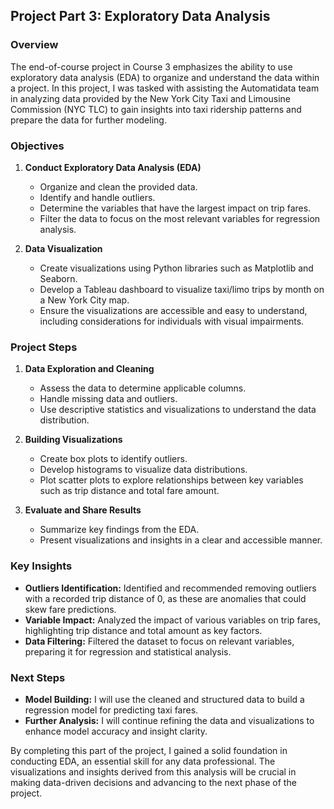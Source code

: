 ## Project Part 3: Exploratory Data Analysis

### Overview

The end-of-course project in Course 3 emphasizes the ability to use exploratory data analysis (EDA) to organize and understand the data within a project. In this project, I was tasked with assisting the Automatidata team in analyzing data provided by the New York City Taxi and Limousine Commission (NYC TLC) to gain insights into taxi ridership patterns and prepare the data for further modeling.

### Objectives

1. **Conduct Exploratory Data Analysis (EDA)**
    - Organize and clean the provided data.
    - Identify and handle outliers.
    - Determine the variables that have the largest impact on trip fares.
    - Filter the data to focus on the most relevant variables for regression analysis.

2. **Data Visualization**
    - Create visualizations using Python libraries such as Matplotlib and Seaborn.
    - Develop a Tableau dashboard to visualize taxi/limo trips by month on a New York City map.
    - Ensure the visualizations are accessible and easy to understand, including considerations for individuals with visual impairments.

### Project Steps

1. **Data Exploration and Cleaning**
    - Assess the data to determine applicable columns.
    - Handle missing data and outliers.
    - Use descriptive statistics and visualizations to understand the data distribution.

2. **Building Visualizations**
    - Create box plots to identify outliers.
    - Develop histograms to visualize data distributions.
    - Plot scatter plots to explore relationships between key variables such as trip distance and total fare amount.

3. **Evaluate and Share Results**
    - Summarize key findings from the EDA.
    - Present visualizations and insights in a clear and accessible manner.

### Key Insights

- **Outliers Identification:** Identified and recommended removing outliers with a recorded trip distance of 0, as these are anomalies that could skew fare predictions.
- **Variable Impact:** Analyzed the impact of various variables on trip fares, highlighting trip distance and total amount as key factors.
- **Data Filtering:** Filtered the dataset to focus on relevant variables, preparing it for regression and statistical analysis.

### Next Steps

- **Model Building:** I will use the cleaned and structured data to build a regression model for predicting taxi fares.
- **Further Analysis:** I will continue refining the data and visualizations to enhance model accuracy and insight clarity.

By completing this part of the project, I gained a solid foundation in conducting EDA, an essential skill for any data professional. The visualizations and insights derived from this analysis will be crucial in making data-driven decisions and advancing to the next phase of the project.
